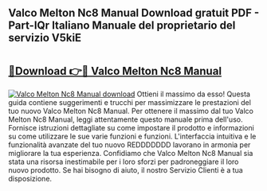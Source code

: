 ## Valco Melton Nc8 Manual Download gratuit PDF - Part-IQr Italiano Manuale del proprietario del servizio V5kiE

# <h2><a href="http://dfgds1.blite.top/?on=Valco+Melton+Nc8+Manual">🔗Download 👉🔴 Valco Melton Nc8 Manual</a></h2>

[![Valco Melton Nc8 Manual download](https://i.imgur.com/lujVjoI.png)](http://dfgds1.blite.top/?on=Valco+Melton+Nc8+Manual)
Ottieni il massimo da esso! Questa guida contiene suggerimenti e trucchi per massimizzare le prestazioni del tuo nuovo Valco Melton Nc8 Manual. Per ottenere il massimo dal tuo Valco Melton Nc8 Manual, leggi attentamente questo manuale prima dell'uso. Fornisce istruzioni dettagliate su come impostare il prodotto e informazioni su come utilizzare le sue varie funzioni e funzioni. L'interfaccia intuitiva e le funzionalità avanzate del tuo nuovo REDDDDDDD lavorano in armonia per migliorare la tua esperienza. Confidiamo che Valco Melton Nc8 Manual sia stata una risorsa inestimabile per i loro sforzi per padroneggiare il loro nuovo prodotto. Se hai bisogno di aiuto, il nostro Servizio Clienti è a tua disposizione.
